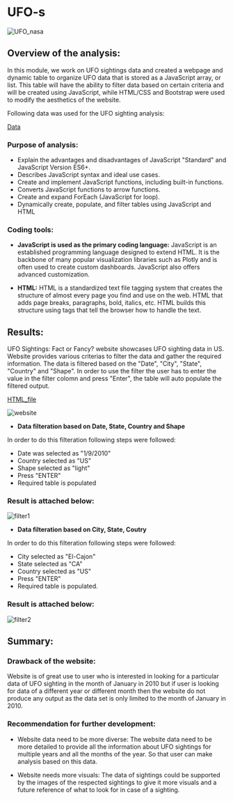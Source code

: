 # UFO-s 

![UFO_nasa](https://user-images.githubusercontent.com/111251560/202062404-76ea08ae-0fd5-4351-9f41-7be65be17a7e.jpg)

## Overview of the analysis:

In this module, we work on UFO sightings data and created a webpage and dynamic table to organize UFO data that is stored as a JavaScript array, or list. This table will have the ability to filter data based on certain criteria and will be created using  JavaScript, while HTML/CSS and Bootstrap were used to modify the aesthetics of the website. 

Following data was used for the UFO sighting analysis:

[Data](/static/js/app.js)

### Purpose of analysis:
- Explain the advantages and disadvantages of JavaScript "Standard" and JavaScript Version ES6+.
- Describes JavaScript syntax and ideal use cases.
- Create and implement JavaScript functions, including built-in functions.
- Converts JavaScript functions to arrow functions.
- Create and expand ForEach (JavaScript for loop).
- Dynamically create, populate, and filter tables using JavaScript and HTML

### Coding tools:
- **JavaScript is used as the primary coding language:**
JavaScript is an established programming language designed to extend HTML. It is the backbone of many popular visualization libraries such as Plotly and is often used to create custom dashboards. JavaScript also offers advanced customization.

- **HTML:**
HTML is a standardized text file tagging system that creates the structure of almost every page you find and use on the web. HTML that adds page breaks, paragraphs, bold, italics, etc. HTML builds this structure using tags that tell the browser how to handle the text.

## Results: 

UFO Sightings: Fact or Fancy? website showcases UFO sighting data in US. Website provides various criterias to filter the data and gather the required information. The data is filtered based on the "Date", "City", "State", "Country" and "Shape". In order to use the filter the user has to enter the value in the filter colomn and press "Enter", the table will auto populate the filtered output.

[HTML_file](/index.html)

![website](https://user-images.githubusercontent.com/111251560/202191421-94b6a89c-cc1a-421e-a3b2-313ddcd8d932.png)

- **Data filteration based on Date, State, Country and Shape**

In order to do this filteration following steps were followed:
- Date was selected as "1/9/2010"
- Country selected as "US"
- Shape selected as "light"
- Press "ENTER"
- Required table is populated

### Result is attached below:

![filter1](https://user-images.githubusercontent.com/111251560/202192078-54c9a8b8-9003-456a-a882-ccb3de7b584f.png)

- **Data filteration based on City, State, Coutry**

In order to do this filteration following steps were followed:
- City selected as "El-Cajon" 
- State selected as "CA"
- Country selected as "US"
- Press "ENTER"
- Required table is populated. 

### Result is attached below:

![filter2](https://user-images.githubusercontent.com/111251560/202192644-ee460f40-c999-4305-b8e2-ea1f7ff56bce.png)

## Summary: 

### Drawback of the website:

Website is of great use to user who is interested in looking for a particular data of UFO sighting in the month of January in 2010 but if user is looking for data of a different year or different month then the website do not produce any output as the data set is only limited to the month of January in 2010. 

### Recommendation for further development:

- Website data need to be more diverse: The website data need to be more detailed to provide all the information about UFO sightings for multiple years and all the months of the year. So that user can make analysis based on this data.

- Website needs more visuals: The data of sightings could be supported by the images of the respected sightings to give it more visuals and a future reference of what to look for in case of a sighting.
